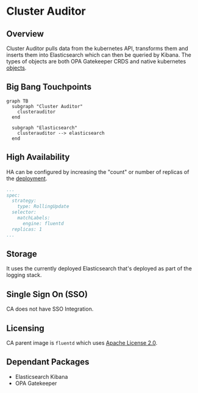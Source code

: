 # Cluster Auditor

## Overview

Cluster Auditor pulls data from the kubernetes API, transforms them and inserts them into Elasticsearch which can then be queried by Kibana.  The types of objects are both OPA Gatekeeper CRDS and native kubernetes [objects](https://repo1.dso.mil/platform-one/big-bang/apps/core/cluster-auditor/-/blob/main/chart/templates/configMap.yaml).

## Big Bang Touchpoints

```mermaid
graph TB 
  subgraph "Cluster Auditor"
    clusterauditor 
  end 

  subgraph "Elasticsearch"
    clusterauditor --> elasticsearch 
  end
```

## High Availability

HA can be configured by increasing the "count" or number of replicas of the [deployment](https://repo1.dso.mil/platform-one/big-bang/apps/core/cluster-auditor/-/blob/main/chart/templates/deployment.yaml).

```yaml
...
spec:
  strategy:
    type: RollingUpdate
  selector:
    matchLabels:
      engine: fluentd
  replicas: 1
...
```

## Storage

It uses the currently deployed Elasticsearch that's deployed as part of the logging stack.

## Single Sign On (SSO)

CA does not have SSO Integration.

## Licensing

CA parent image is `fluentd` which uses  [Apache License 2.0](https://github.com/fluent/fluentd/blob/master/LICENSE).

## Dependant Packages

- Elasticsearch Kibana
- OPA Gatekeeper
